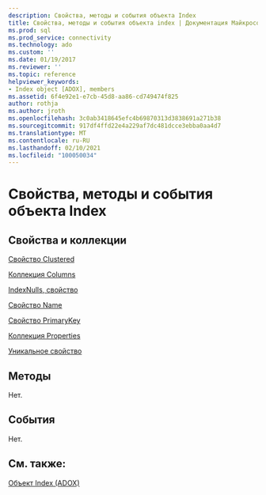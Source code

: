 ```yaml
---
description: Свойства, методы и события объекта Index
title: Свойства, методы и события объекта index | Документация Майкрософт
ms.prod: sql
ms.prod_service: connectivity
ms.technology: ado
ms.custom: ''
ms.date: 01/19/2017
ms.reviewer: ''
ms.topic: reference
helpviewer_keywords:
- Index object [ADOX], members
ms.assetid: 6f4e92e1-e7cb-45d8-aa86-cd749474f825
author: rothja
ms.author: jroth
ms.openlocfilehash: 3c0ab3418645efc4b69870313d3838691a271b38
ms.sourcegitcommit: 917df4ffd22e4a229af7dc481dcce3ebba0aa4d7
ms.translationtype: MT
ms.contentlocale: ru-RU
ms.lasthandoff: 02/10/2021
ms.locfileid: "100050034"
---
```

# <a name="index-object-properties-methods-and-events"></a>Свойства, методы и события объекта Index
## <a name="propertiescollections"></a>Свойства и коллекции  
 [Свойство Clustered](./clustered-property-adox.md)  
  
 [Коллекция Columns](./columns-collection-adox.md)  
  
 [IndexNulls, свойство](./indexnulls-property-adox.md)  
  
 [Свойство Name](./name-property-adox.md)  
  
 [Свойство PrimaryKey](./primarykey-property-adox.md)  
  
 [Коллекция Properties](../ado-api/properties-collection-ado.md)  
  
 [Уникальное свойство](./unique-property-adox.md)  
  
## <a name="methods"></a>Методы  
 Нет.  
  
## <a name="events"></a>События  
 Нет.  
  
## <a name="see-also"></a>См. также:  
 [Объект Index (ADOX)](./index-object-adox.md)